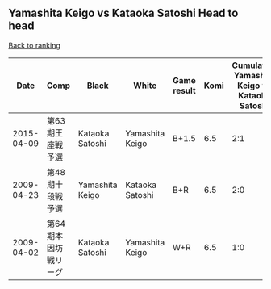 ## Yamashita Keigo vs Kataoka Satoshi Head to head

[Back to ranking](../../index.md)




| **Date** | **Comp** | **Black** | **White** | **Game result** | **Komi** | **Cumulative Yamashita Keigo vs Kataoka Satoshi** | **Yamashita Keigo streak** | **Kataoka Satoshi streak** | 
| --- | --- | --- | --- | --- | --- | --- | --- | --- |
| 2015-04-09 | 第63期王座戦予選 | Kataoka Satoshi | Yamashita Keigo | B+1.5 | 6.5 | 2:1 | 0 | 1 | 
| 2009-04-23 | 第48期十段戦予選 | Yamashita Keigo | Kataoka Satoshi | B+R | 6.5 | 2:0 | 2 | 0 | 
| 2009-04-02 | 第64期本因坊戦リーグ | Kataoka Satoshi | Yamashita Keigo | W+R | 6.5 | 1:0 | 1 | 0 |




